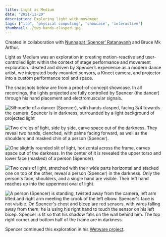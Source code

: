 ```yaml
---
title: Light as Medium
date: "2021-11-20"
description: Exploring light with movement
tags: ["itp", 'physical computing', 'showcase', 'interactive']
thumbnail: ./two-hands-clasped.jpg
---
```

Created in collaboration with [Nunnapat ‘Spencer’ Ratanavanh](https://ratanav.com) and Bruce Mk Arthur.

Light as Medium was an exploration in creating motion-reactive and user-controlled light within the context of stage performance and movement exploration. Ideated and driven by Spencer’s experience as a modern dance artist, we integrated body-mounted sensors, a Kinect camera, and projector into a custom performance tool and space.

The snapshots below are from a proof-of-concept showcase. In all recordings, the lights projected are fully controlled by Spencer (the dancer) through his hand placement and electromuscular signals.

![Silhouette of a dancer (Spencer), with hands clasped, facing 3/4 towards the camera. Spencer is in darkness, surrounded by a light background of projected light](./silhouette-clasped-hands.jpg)

![Two circles of light, side by side, carve space out of the darkness. They reveal two hands, clenched, with palms facing forward, as well as the shoulders and masked chin of a person (Spencer).](./two-hands-clasped.jpg)

![One slightly rounded slit of light, horizontal across the frame, carves space out of the darkness. In the center of it is revealed the upper torso and lower face (masked) of a person (Spencer).](./slit-of-upper.jpg)

![Two ovals of light, stretched with their wide parts horizontal and stacked one on top of the other, reveal a person (Spencer) in the darkness. Only the person's face, shoulders, and a single hand are visible. Their left hand reaches up into the uppermost oval of light.](./double-upper.jpg)

![A person (Spencer) is standing, twisted away from the camera, left arm lifted and right arm meeting the crook of the left elbow. Spencer's face is not visible. On Spencer's chest and bicep are red sensors, with wires falling away from them; he is using his right hand to touch the sensor on his left bicep. Spencer is lit so that his shadow falls on the wall behind him. The top right corner and bottom half of the frame are in darkness.](./facing-away-arm.jpg)

Spencer continued this exploration in his [Wetware project](https://ratanav.com/Wetware).
